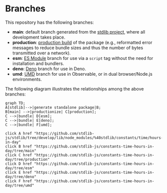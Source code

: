 <!--

@license Apache-2.0

Copyright (c) 2022 The Stdlib Authors.

Licensed under the Apache License, Version 2.0 (the "License");
you may not use this file except in compliance with the License.
You may obtain a copy of the License at

    http://www.apache.org/licenses/LICENSE-2.0

Unless required by applicable law or agreed to in writing, software
distributed under the License is distributed on an "AS IS" BASIS,
WITHOUT WARRANTIES OR CONDITIONS OF ANY KIND, either express or implied.
See the License for the specific language governing permissions and
limitations under the License.

-->

# Branches

This repository has the following branches:

-   **main**: default branch generated from the [stdlib project][stdlib-url], where all development takes place.
-   **production**: [production build][production-url] of the package (e.g., reformatted error messages to reduce bundle sizes and thus the number of bytes transmitted over a network).
-   **esm**: [ES Module][esm-url] branch for use via a `script` tag without the need for installation and bundlers.
-   **deno**: [Deno][deno-url] branch for use in Deno.
-   **umd**: [UMD][umd-url] branch for use in Observable, or in dual browser/Node.js environments.

The following diagram illustrates the relationships among the above branches:

```mermaid
graph TD;
A[stdlib]-->|generate standalone package|B;
B[main] -->|productionize| C[production];
C -->|bundle| D[esm];
C -->|bundle| E[deno];
C -->|bundle| F[umd];

click A href "https://github.com/stdlib-js/stdlib/tree/develop/lib/node_modules/%40stdlib/constants/time/hours-in-day"
click B href "https://github.com/stdlib-js/constants-time-hours-in-day/tree/main"
click C href "https://github.com/stdlib-js/constants-time-hours-in-day/tree/production"
click D href "https://github.com/stdlib-js/constants-time-hours-in-day/tree/esm"
click E href "https://github.com/stdlib-js/constants-time-hours-in-day/tree/deno"
click F href "https://github.com/stdlib-js/constants-time-hours-in-day/tree/umd"
```

[stdlib-url]: https://github.com/stdlib-js/stdlib/tree/develop/lib/node_modules/%40stdlib/constants/time/hours-in-day
[production-url]: https://github.com/stdlib-js/constants-time-hours-in-day/tree/production
[deno-url]: https://github.com/stdlib-js/constants-time-hours-in-day/tree/deno
[umd-url]: https://github.com/stdlib-js/constants-time-hours-in-day/tree/umd
[esm-url]: https://github.com/stdlib-js/constants-time-hours-in-day/tree/esm